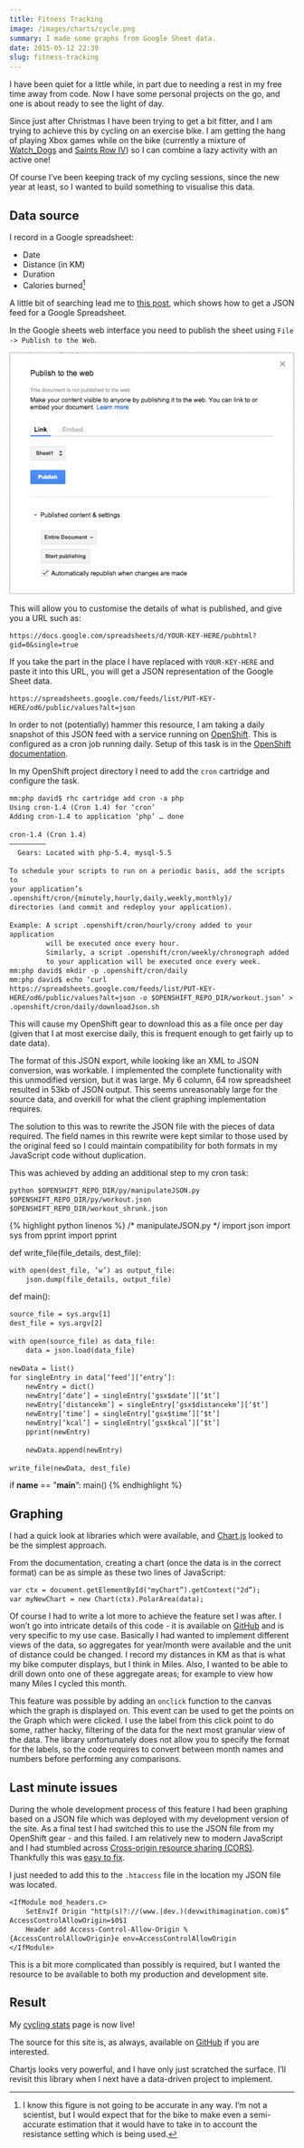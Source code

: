 ```yaml
---
title: Fitness Tracking
image: /images/charts/cycle.png
summary: I made some graphs from Google Sheet data.
date: 2015-05-12 22:39
slug: fitness-tracking
---
```

I have been quiet for a little while, in part due to needing a rest in my free time away from code. Now I have some personal projects on the go, and one is about ready to see the light of day.

Since just after Christmas I have been trying to get a bit fitter, and I am trying to achieve this by cycling on an exercise bike. I am getting the hang of playing Xbox games while on the bike (currently a mixture of [Watch_Dogs][watch_dogs] and [Saints Row IV][saints_row]) so I can combine a lazy activity with an active one!

Of course I’ve been keeping track of my cycling sessions, since the new year at least, so I wanted to build something to visualise this data.

<!--more-->

## Data source

I record in a Google spreadsheet:
- Date
- Distance (in KM)
- Duration
- Calories burned[^1] 

A little bit of searching lead me to [this post][1], which shows how to get a JSON feed for a Google Spreadsheet.

In the Google sheets web interface you need to publish the sheet using `File -> Publish to the Web`.

![Step 1 of the publish][chart1]

This will allow you to customise the details of what is published, and give you a URL such as:

    https://docs.google.com/spreadsheets/d/YOUR-KEY-HERE/pubhtml?gid=0&single=true

If you take the part in the place I have replaced with `YOUR-KEY-HERE` and paste it into this URL, you will get a JSON representation of the Google Sheet data.

    https://spreadsheets.google.com/feeds/list/PUT-KEY-HERE/od6/public/values?alt=json

In order to not (potentially) hammer this resource, I am taking a daily snapshot of this JSON feed with a service running on [OpenShift][openshift]. This is configured as a cron job running daily. Setup of this task is in the [OpenShift documentation][openshift-cron].

In my OpenShift project directory I need to add the `cron` cartridge and configure the task.

    
    mm:php david$ rhc cartridge add cron -a php
    Using cron-1.4 (Cron 1.4) for ‘cron’
    Adding cron-1.4 to application ‘php’ … done
    
    cron-1.4 (Cron 1.4)
    —————————
      Gears: Located with php-5.4, mysql-5.5
    
    To schedule your scripts to run on a periodic basis, add the scripts to 
    your application’s .openshift/cron/{minutely,hourly,daily,weekly,monthly}/
    directories (and commit and redeploy your application).
    
    Example: A script .openshift/cron/hourly/crony added to your application
             will be executed once every hour.
             Similarly, a script .openshift/cron/weekly/chronograph added
             to your application will be executed once every week.
    mm:php david$ mkdir -p .openshift/cron/daily
    mm:php david$ echo ‘curl https://spreadsheets.google.com/feeds/list/PUT-KEY-HERE/od6/public/values?alt=json -o $OPENSHIFT_REPO_DIR/workout.json’ > .openshift/cron/daily/downloadJson.sh


This will cause my OpenShift gear to download this as a file once per day (given that I at most exercise daily, this is frequent enough to get fairly up to date data).

The format of this JSON export, while looking like an XML to JSON conversion, was workable. I implemented the complete functionality with this unmodified version, but it was large. My 6 column, 64 row spreadsheet resulted in 53kb of JSON output. This seems unreasonably large for the source data, and overkill for what the client graphing implementation requires.

The solution to this was to rewrite the JSON file with the pieces of data required. The field names in this rewrite were kept similar to those used by the original feed so I could maintain compatibility for both formats in my JavaScript code without duplication.

This was achieved by adding an additional step to my cron task:

    python $OPENSHIFT_REPO_DIR/py/manipulateJSON.py $OPENSHIFT_REPO_DIR/py/workout.json $OPENSHIFT_REPO_DIR/workout_shrunk.json

{% highlight python linenos %}
/* manipulateJSON.py */
import json
import sys
from pprint import pprint

def write_file(file_details, dest_file):

	with open(dest_file, ‘w’) as output_file:
		json.dump(file_details, output_file)

def main():

    source_file = sys.argv[1]
    dest_file = sys.argv[2]

    with open(source_file) as data_file:    
        data = json.load(data_file)
    
    newData = list()
    for singleEntry in data[‘feed’][‘entry’]:
        newEntry = dict()
        newEntry[‘date’] = singleEntry[‘gsx$date’][‘$t’]
        newEntry[‘distancekm’] = singleEntry[‘gsx$distancekm’][‘$t’]
        newEntry[‘time’] = singleEntry[‘gsx$time’][‘$t’]
        newEntry[‘kcal’] = singleEntry[‘gsx$kcal’][‘$t’]
        pprint(newEntry)
        
        newData.append(newEntry)

    write_file(newData, dest_file)

if __name__ == "__main__”:
    main()
{% endhighlight %}

## Graphing

I had a quick look at libraries which were available, and [Chart.js][chartjs] looked to be the simplest approach.

From the documentation, creating a chart (once the data is in the correct format) can be as simple as these two lines of JavaScript:

    var ctx = document.getElementById("myChart”).getContext("2d”);
    var myNewChart = new Chart(ctx).PolarArea(data);

Of course I had to write a lot more to achieve the feature set I was after. I won’t go into intricate details of this code - it is available on [GitHub][gh-chart] and is very specific to my use case. Basically I had wanted to implement different views of the data, so aggregates for year/month were available and the unit of distance could be changed. I record my distances in KM as that is what my bike computer displays, but I think in Miles. Also, I wanted to be able to drill down onto one of these aggregate areas; for example to view how many Miles I cycled this month.

This feature was possible by adding an `onclick` function to the canvas which the graph is displayed on. This event can be used to get the points on the Graph which were clicked. I use the label from this click point to do some, rather hacky, filtering of the data for the next most granular view of the data. The library unfortunately does not allow you to specify the format for the labels, so the code requires to convert between month names and numbers before performing any comparisons.

## Last minute issues

During the whole development process of this feature I had been graphing based on a JSON file which was deployed with my development version of the site. As a final test I had switched this to use the JSON file from my OpenShift gear - and this failed. I am relatively new to modern JavaScript and I had stumbled across [Cross-origin resource sharing (CORS)][cors]. Thankfully this was [easy to fix][cors-fix].

I just needed to add this to the `.htaccess` file in the location my JSON file was located.

    <IfModule mod_headers.c>
        SetEnvIf Origin "http(s)?://(www.|dev.)(devwithimagination.com)$” AccessControlAllowOrigin=$0$1
        Header add Access-Control-Allow-Origin %{AccessControlAllowOrigin}e env=AccessControlAllowOrigin
    </IfModule>

This is a bit more complicated than possibly is required, but I wanted the resource to be available to both my production and development site.

## Result

My [cycling stats][cstats] page is now live!

The source for this site is, as always, available on [GitHub][gh] if you are interested.

Chartjs looks very powerful, and I have only just scratched the surface. I’ll revisit this library when I next have a data-driven project to implement.

[^1]: I know this figure is not going to be accurate in any way. I’m not a scientist, but I would expect that for the bike to make even a semi-accurate estimation that it would have to take in to account the resistance setting which is being used.

[1]: https://coderwall.com/p/duapqq/use-a-google-spreadsheet-as-your-json-backend "coderwall.com : establishing geek cred since 1305712800 "
[openshift]: https://www.openshift.com/ "OpenShift by Red Hat "
[openshift-cron]: https://access.redhat.com/documentation/en-US/OpenShift/2.0/html/User_Guide/sect-OpenShift-User_Guide-Scheduling_Timed_Jobs_with_Cron.html "6.5. Scheduling Timed Jobs with Cron "
[chartjs]: http://www.chartjs.org/ "Chart.js | Open source HTML5 Charts for your website "
[json-loading]: http://codepen.io/KryptoniteDove/blog/load-json-file-locally-using-pure-javascript "Load JSON file locally using pure Javascript by Rich on CodePen "
[watch_dogs]: http://www.amazon.co.uk/gp/product/B0089AGFGG/ref=as_li_tl?ie=UTF8&camp=1634&creative=19450&creativeASIN=B0089AGFGG&linkCode=as2&tag=devwithimag-21&linkId=Q6QTFKCPV7FAQHDJ "Watch Dogs - Microsoft Xbox 360"
[saints_row]: http://www.amazon.co.uk/gp/product/B00CLDQH10/ref=as_li_tl?ie=UTF8&camp=1634&creative=19450&creativeASIN=B00CLDQH10&linkCode=as2&tag=devwithimag-21&linkId=XJDZT26U64RXU3XT "Saints Row IV (Xbox 360)"
[cors]: http://en.wikipedia.org/wiki/Cross-origin_resource_sharing "Cross-origin resource sharing - Wikipedia, the free encyclopedia "
[cors-fix]: http://www.webdevdoor.com/jquery/cross-domain-browser-json-ajax/ "Enable cross-domain, cross-browser AJAX/JSON calls using jQuery"
[cstats]: /cycle/ "Cycling Stats"
[gh]: https://github.com/dhutchison/dhutchison.github.io "dhutchison/dhutchison.github.io"
[gh-chart]: https://github.com/dhutchison/dhutchison.github.io/tree/master/assets/js/DWIChart.js
[chart1]: /images/charts/publishweb1.png "Step 1 of the publish dialog"
[chart2]: /images/charts/publishweb2.png "Step 2 of the publish dialog"
